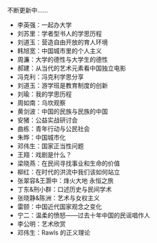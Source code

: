 不断更新中……

* 李英强：一起办大学
* 刘苏里：学者型书人的学思历程
* 刘道玉：营造自由开放的育人环境
* 韩旭宽：中国城市里的个人主义
* 周濂：大学的德性与大学生的德性
* 郝建：从当代的艺术元素看中国独立电影
* 冯克利：冯克利学思分享
* 刘道玉：游学班是教育制度的创新
* 刘瑜：我的学思历程
* 周如南：乌坎观察
* 黄剑波：中国的民族与民族的中国
* 安猪：公益实战研讨会
* 曲栋：青年行动与公民社会
* 朱晔：中国城市化
* 邓伟生：国家正当性问题
* 王翔：戏剧是什么？
* 梁晓燕：在民间寻找事业和生命的价值
* 柳红：在时代的洪流中我们该如何站立
* 张翠容&王灏中：烽火大地 永恒之旅
* 丁东&刑小群：口述历史与民间学术
* 张晓静&陈洲：艺术与女权主义
* 雷颐：中国近代国家观念之变化
* 宁二：温柔的愤怒——过去十年中国的民谣唱作人
* 李公明：艺术欣赏
* 邓伟生：Rawls 的正义理论
